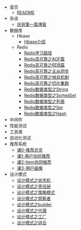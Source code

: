 * 首页
  * [README](README.md)
* 杂谈
  * [庆祝第一篇博客](杂谈/庆祝第一篇博客.md)
* 数据库
  * Hbase
    * [Hbase介绍](数据库/Hbase/Hbase介绍.md)
  * Redis
    * [Redis学习路径](数据库/Redis/Redis学习路径.md)
    * [Redis高可靠之AOF篇](数据库/Redis/Redis高可靠之AOF篇.md)
    * [Redis高可靠之RDB篇](数据库/Redis/Redis高可靠之RDB篇.md)
    * [Redis高可靠之主从同步](数据库/Redis/Redis高可靠之主从同步.md)
    * [Redis高可靠之哨兵机制](数据库/Redis/Redis高可靠之哨兵机制.md)
    * [Redis高可靠之切片集群](数据库/Redis/Redis高可靠之切片集群.md)
    * [Redis数据类型之String](数据库/Redis/Redis数据类型之String.md)
    * [Redis数据类型之SortedSet](数据库/Redis/Redis数据类型之SortedSet.md)
    * [Redis数据类型之列表](数据库/Redis/Redis数据类型之列表.md)
    * [Redis数据类型之Set](数据库/Redis/Redis数据类型之Set.md)
    * [Redis数据类型之Hash](数据库/Redis/Redis数据类型之Hash.md)
* 中间件
* 性能测试
* 工具类
* 自动化测试
* 推荐系统
  * [课0-推荐总览](推荐系统/0推荐总览.md)
  * [课1-用户协同推荐](推荐系统/1用户协同推荐.md)
  * [课2-Item协同推荐](推荐系统/2Item协同推荐.md)
  * [课3-用户画像](推荐系统/3用户画像.md)
* 设计模式
  * [设计模式之状态机](设计模式/设计模式之状态机.md)
  * [设计模式之责任链](设计模式/设计模式之责任链.md)
  * [设计模式之策略模式](设计模式/设计模式之策略模式.md)
  * [设计模式之观察者](设计模式/设计模式之观察者.md)
  * [设计模式之builder](设计模式/设计模式之builder.md)
  * [设计模式之代理](设计模式/设计模式之代理.md)
  * [设计模式之工厂](设计模式/设计模式之工厂.md)
  * [设计模式之组合](设计模式/设计模式之组合模式.md)
